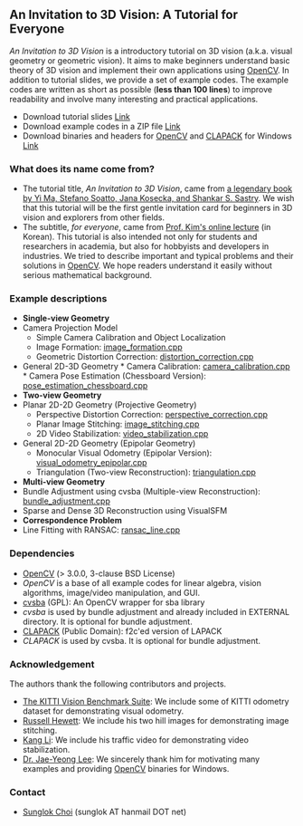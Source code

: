 ## An Invitation to 3D Vision: A Tutorial for Everyone

_An Invitation to 3D Vision_ is a introductory tutorial on 3D vision (a.k.a. visual geometry or geometric vision). It aims to make beginners understand basic theory of 3D vision and implement their own applications using [OpenCV][]. In addition to tutorial slides, we provide a set of example codes. The example codes are written as short as possible (__less than 100 lines__) to improve readability and involve many interesting and practical applications.

 * Download tutorial slides [Link](https://github.com/sunglok/3dv_tutorial/releases/download/misc/3dv_slides.pdf)
 * Download example codes in a ZIP file [Link](https://github.com/sunglok/3dv_tutorial/archive/master.zip)
 * Download binaries and headers for [OpenCV][] and [CLAPACK][] for Windows [Link](https://github.com/sunglok/3dv_tutorial/releases/download/misc/EXTERNAL4Windows.32bit.zip)

### What does its name come from?
 * The tutorial title, _An Invitation to 3D Vision_, came from [a legendary book by Yi Ma, Stefano Soatto, Jana Kosecka, and Shankar S. Sastry](http://vision.ucla.edu/MASKS/). We wish that this tutorial will be the first gentle invitation card for beginners in 3D vision and explorers from other fields.
 * The subtitle, _for everyone_, came from [Prof. Kim's online lecture](https://hunkim.github.io/ml/) (in Korean). This tutorial is also intended not only for students and researchers in academia, but also for hobbyists and developers in industries. We tried to describe important and typical problems and their solutions in [OpenCV][]. We hope readers understand it easily without serious mathematical background.

### Example descriptions
 * __Single-view Geometry__
  * Camera Projection Model
    * Simple Camera Calibration and Object Localization
    * Image Formation: [image_formation.cpp][]
    * Geometric Distortion Correction: [distortion_correction.cpp][]
   * General 2D-3D Geometry
    * Camera Calibration: [camera_calibration.cpp][]
    * Camera Pose Estimation (Chessboard Version): [pose_estimation_chessboard.cpp][]
 * __Two-view Geometry__
  * Planar 2D-2D Geometry (Projective Geometry)
    * Perspective Distortion Correction: [perspective_correction.cpp][]
    * Planar Image Stitching: [image_stitching.cpp][]
    * 2D Video Stabilization: [video_stabilization.cpp][]
  * General 2D-2D Geometry (Epipolar Geometry)
    * Monocular Visual Odometry (Epipolar Version): [visual_odometry_epipolar.cpp][]
    * Triangulation (Two-view Reconstruction): [triangulation.cpp][]
 * __Multi-view Geometry__
  * Bundle Adjustment using cvsba (Multiple-view Reconstruction): [bundle_adjustment.cpp][]
  * Sparse and Dense 3D Reconstruction using VisualSFM
 * __Correspondence Problem__
  * Line Fitting with RANSAC: [ransac_line.cpp][]

### Dependencies
 * [OpenCV][] (> 3.0.0, 3-clause BSD License)
  * _OpenCV_ is a base of all example codes for linear algebra, vision algorithms, image/video manipulation, and GUI.
 * [cvsba][] (GPL): An OpenCV wrapper for sba library
  * _cvsba_ is used by bundle adjustment and already included in EXTERNAL directory. It is optional for bundle adjustment.
 * [CLAPACK][] (Public Domain): f2c'ed version of LAPACK
  * _CLAPACK_ is used by cvsba. It is optional for bundle adjustment.

### Acknowledgement
The authors thank the following contributors and projects.
 * [The KITTI Vision Benchmark Suite](http://www.cvlibs.net/datasets/kitti/): We include some of KITTI odometry dataset for demonstrating visual odometry.
 * [Russell Hewett](https://courses.engr.illinois.edu/cs498dh3/fa2013/projects/stitching/ComputationalPhotograph_ProjectStitching.html): We include his two hill images for demonstrating image stitching.
 * [Kang Li](http://www.cs.cmu.edu/~kangli/code/Image_Stabilizer.html): We include his traffic video for demonstrating video stabilization.
 * [Dr. Jae-Yeong Lee](https://sites.google.com/site/roricljy/): We sincerely thank him for motivating many examples and providing [OpenCV][] binaries for Windows.

### Contact
 * [Sunglok Choi](http://sites.google.com/site/sunglok/) (sunglok AT hanmail DOT net)

[OpenCV]: http://opencv.org/
[cvsba]: https://www.uco.es/investiga/grupos/ava/node/39
[CLAPACK]: http://www.netlib.org/clapack/
[image_formation.cpp]: https://github.com/sunglok/3dv_tutorial/blob/master/src/image_formation.cpp
[distortion_correction.cpp]: https://github.com/sunglok/3dv_tutorial/blob/master/src/distortion_correction.cpp
[camera_calibration.cpp]: https://github.com/sunglok/3dv_tutorial/blob/master/src/camera_calibration.cpp
[pose_estimation_chessboard.cpp]: https://github.com/sunglok/3dv_tutorial/blob/master/src/pose_estimation_chessboard.cpp
[perspective_correction.cpp]: https://github.com/sunglok/3dv_tutorial/blob/master/src/perspective_correction.cpp
[image_stitching.cpp]: https://github.com/sunglok/3dv_tutorial/blob/master/src/image_stitching.cpp
[video_stabilization.cpp]: https://github.com/sunglok/3dv_tutorial/blob/master/src/video_stabilization.cpp
[visual_odometry_epipolar.cpp]: https://github.com/sunglok/3dv_tutorial/blob/master/src/visual_odometry_epipolar.cpp
[triangulation.cpp]: https://github.com/sunglok/3dv_tutorial/blob/master/src/triangulation.cpp
[bundle_adjustment.cpp]: https://github.com/sunglok/3dv_tutorial/blob/master/src/bundle_adjustment.cpp
[ransac_line.cpp]: https://github.com/sunglok/3dv_tutorial/blob/master/src/ransac_line.cpp
